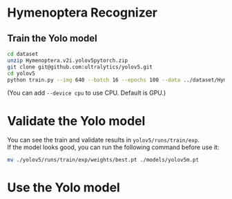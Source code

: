 # Hymenoptera Recognizer
## Train the Yolo model
```bash
cd dataset
unzip Hymenoptera.v2i.yolov5pytorch.zip
git clone git@github.com:ultralytics/yolov5.git
cd yolov5
python train.py --img 640 --batch 16 --epochs 100 --data ../dataset/Hymenoptera.v2i.yolov5pytorch/data.yaml --weights yolov5m.pt
```
(You can add `--device cpu` to use CPU. Default is GPU.)

# Validate the Yolo model
You can see the train and validate results in `yolov5/runs/train/exp`.    
If the model looks good, you can run the following command before use it:
```bash
mv ./yolov5/runs/train/exp/weights/best.pt ./models/yolov5m.pt
```

# Use the Yolo model
